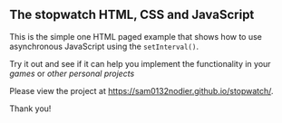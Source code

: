## The stopwatch HTML, CSS and JavaScript

This is the simple one HTML paged example that shows how to use asynchronous JavaScript using the `setInterval()`.

Try it out and see if it can help you implement the functionality in your *games* or *other personal projects*

Please view the project at https://sam0132nodier.github.io/stopwatch/.

Thank you!
